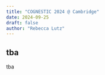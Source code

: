 ```yaml
---
title: "COGNESTIC 2024 @ Cambridge"
date: 2024-09-25
draft: false
author: "Rebecca Lutz"
---
```


## tba

tba